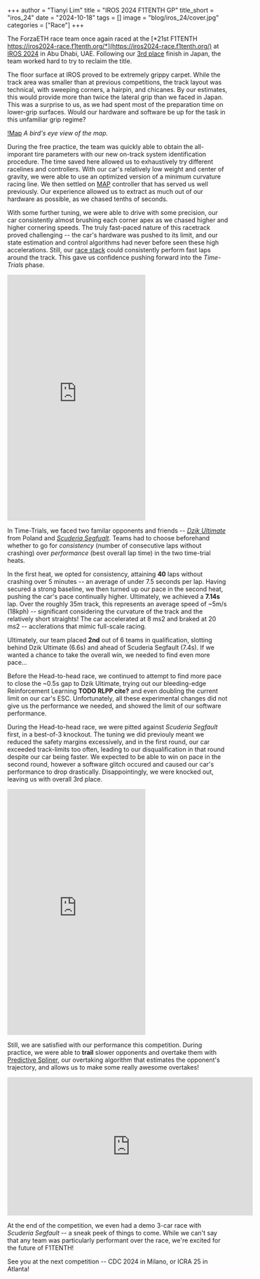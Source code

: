 +++
author = "Tianyi Lim"
title = "IROS 2024 F1TENTH GP"
title_short = "iros_24"
date = "2024-10-18"
tags = []
image = "blog/iros_24/cover.jpg"
categories = ["Race"]
+++

The ForzaETH race team once again raced at the [*21st F1TENTH https://iros2024-race.f1tenth.org/*](https://iros2024-race.f1tenth.org/) at [IROS 2024](https://iros2024-abudhabi.org/) in Abu Dhabi, UAE. Following our [3rd place](blog/iros24/index.md) finish in Japan, the team worked hard to try to reclaim the title.

The floor surface at IROS proved to be extremely grippy carpet. While the track area was smaller than at previous competitions, the track layout was technical, with sweeping corners, a hairpin, and chicanes. By our estimates, this would provide more than twice the lateral grip than we faced in Japan. This was a surprise to us, as we had spent most of the preparation time on lower-grip surfaces. Would our hardware and software be up for the task in this unfamiliar grip regime?

[!Map](iros24-map.jpg)
*A bird's eye view of the map.*

During the free practice, the team was quickly able to obtain the all-imporant tire parameters with our new on-track system identification procedure. The time saved here allowed us to exhaustively try different racelines and controllers. With our car's relatively low weight and center of gravity, we were able to use an optimized version of a minimum curvature racing line. We then settled on [MAP](https://arxiv.org/abs/2209.04346) controller that has served us well previously. Our experience allowed us to extract as much out of our hardware as possible, as we chased tenths of seconds.

With some further tuning, we were able to drive with some precision, our car consistently almost brushing each corner apex as we chased higher and higher cornering speeds. The truly fast-paced nature of this racetrack proved challenging -- the car's hardware was pushed to its limit, and our state estimation and control algorithms had never before seen these high accelerations. Still, our [race stack](https://github.com/ForzaETH/race_stack) could consistently perform fast laps around the track. This gave us confidence pushing forward into the *Time-Trials* phase.

<iframe width="315" height="560"
src="https://www.youtube.com/embed/G3gGeEaX5ks"
title="Sending it around the IROS24 track!"
frameborder="0"
allow="accelerometer; autoplay; clipboard-write; encrypted-media; gyroscope; picture-in-picture; web-share"
allowfullscreen></iframe>

In Time-Trials, we faced two familar opponents and friends -- [*Dzik Ultimate*](https://www.linkedin.com/in/lsztyber/) from Poland and [*Scuderia Segfualt*](https://www.tuwien.at/inf/f1tenth/). Teams had to choose beforehand whether to go for *consistency* (number of consecutive laps without crashing) over *performance* (best overall lap time) in the two time-trial heats.

In the first heat, we opted for consistency, attaining **40** laps without crashing over 5 minutes -- an average of under 7.5 seconds per lap. Having secured a strong baseline, we then turned up our pace in the second heat, pushing the car's pace continually higher. Ultimately, we achieved a **7.14s** lap. Over the roughly 35m track, this represents an average speed of ~5m/s (18kph) -- significant considering the curvature of the track and the relatively short straights! The car accelerated at 8 ms2 and braked at 20 ms2 -- acclerations that mimic full-scale racing.

<!-- **TODO include video here** -->

Ultimately, our team placed **2nd** out of 6 teams in qualification, slotting behind Dzik Ultimate (6.6s) and ahead of Scuderia Segfault (7.4s). If we wanted a chance to take the overall win, we needed to find even more pace...

Before the Head-to-head race, we continued to attempt to find more pace to close the ~0.5s gap to Dzik Ultimate, trying out our bleeding-edge Reinforcement Learning **TODO RLPP cite?** and even doubling the current limit on our car's ESC. Unfortunately, all these experimental changes did not give us the performance we needed, and showed the limit of our software performance.

During the Head-to-head race, we were pitted against *Scuderia Segfault* first, in a best-of-3 knockout. The tuning we did previouly meant we reduced the safety margins excessively, and in the first round, our car exceeded track-limits too often, leading to our disqualification in that round despite our car being faster. We expected to be able to win on pace in the second round, however a software glitch occured and caused our car's performance to drop drastically. Disappointingly, we were knocked out, leaving us with overall 3rd place.

<iframe width="315" height="560"
src="https://www.youtube.com/embed/pdfRBNpUTo0"
title="Trailing Scuderia Segfault"
frameborder="0"
allow="accelerometer; autoplay; clipboard-write; encrypted-media; gyroscope; picture-in-picture; web-share"
allowfullscreen></iframe>

Still, we are satisfied with our performance this competition. During practice, we were able to **trail** slower opponents and overtake them with [Predictive Spliner](https://github.com/ForzaETH/predictive-spliner), our overtaking algorithm that estimates the opponent's trajectory, and allows us to make some really awesome overtakes!

<iframe width="560" height="315" src="https://www.youtube.com/embed/zq-L64i11mM?si=mNm4n81ZKSGuVqLG" title="Predictive Spliner against a demo car" frameborder="0" allow="accelerometer; autoplay; clipboard-write; encrypted-media; gyroscope; picture-in-picture; web-share" referrerpolicy="strict-origin-when-cross-origin" allowfullscreen></iframe>

At the end of the competition, we even had a demo 3-car race with *Scuderia Segfault* -- a sneak peek of things to come. While we can't say that any team was particularly performant over the race, we're excited for the future of F1TENTH!

See you at the next competition -- CDC 2024 in Milano, or ICRA 25 in Atlanta!